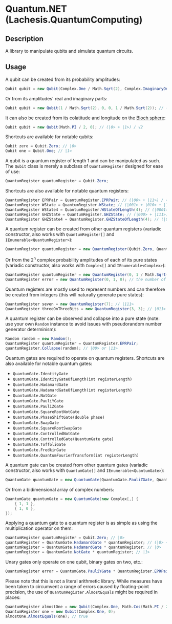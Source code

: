 # Quantum.NET (Lachesis.QuantumComputing)

## Description

A library to manipulate qubits and simulate quantum circuits.

## Usage

A qubit can be created from its probability amplitudes:

```csharp
Qubit qubit = new Qubit(Complex.One / Math.Sqrt(2), Complex.ImaginaryOne / Math.Sqrt(2)); // (|0> + i |1>) / √2
```

Or from its amplitudes' real and imaginary parts:

```csharp
Qubit qubit = new Qubit(1 / Math.Sqrt(2), 0, 0, 1 / Math.Sqrt(2)); // (|0> + i |1>) / √2
```

It can also be created from its colatitude and longitude on the [Bloch sphere](https://en.wikipedia.org/wiki/Bloch_sphere):

```csharp
Qubit qubit = new Qubit(Math.PI / 2, 0); // (|0> + |1>) / √2
```

Shortcuts are available for notable qubits:

```csharp
Qubit zero = Qubit.Zero; // |0>
Qubit one = Qubit.One; // |1>
```

A qubit is a quantum register of length 1 and can be manipulated as such. The `Qubit` class is merely a subclass of `QuantumRegister` designed for ease of use:

```csharp
QuantumRegister quantumRegister = Qubit.Zero;
```

Shortcuts are also available for notable quantum registers:

```csharp
QuantumRegister EPRPair = QuantumRegister.EPRPair; // (|00> + |11>) / √2 (Einstein–Podolsky–Rosen pair)
QuantumRegister WState = QuantumRegister.WState; // (|001> + |010> + |100>) / √3 (W state)
QuantumRegister WState4 = QuantumRegister.WStateOfLength(4); // (|0001> + |0010> + |0100> + |1000>) / 2 (generalized W state for 4 qubits)
QuantumRegister GHZState = QuantumRegister.GHZState; // (|000> + |111>) / √2 (simplest Greenberger–Horne–Zeilinger state)
QuantumRegister GHZState4 = QuantumRegister.GHZStateOfLength(4); // (|0000> + |1111>) / √2 (GHZ state for 4 qubits)
```

A quantum register can be created from other quantum registers (variadic constructor, also works with `QuantumRegister[]` and `IEnumerable<QuantumRegister>`):

```csharp
QuantumRegister quantumRegister = new QuantumRegister(Qubit.Zero, QuantumRegister.EPRPair); // (|000> + |011>) / √2
```

Or from the 2<sup>n</sup> complex probability amplitudes of each of its pure states (variadic constructor, also works with `Complex[]` and `IEnumerable<Complex>`):

```csharp
QuantumRegister quantumRegister = new QuantumRegister(0, 1 / Math.Sqrt(2), 1 / Math.Sqrt(2), 0); // (|01> + |10>) / √2
QuantumRegister error = new QuantumRegister(0, 1, 0); // the number of amplitudes is not a power of 2; throws System.ArgumentException
```

Quantum registers are mostly used to represent numbers and can therefore be created from integers (this will naturally generate pure states):

```csharp
QuantumRegister seven = new QuantumRegister(7); // |111>
QuantumRegister threeOnThreeBits = new QuantumRegister(3, 3); // |011>
```

A quantum register can be observed and collapse into a pure state (note: use your own `Random` instance to avoid issues with pseudorandom number generator determinism):

```csharp
Random random = new Random();
QuantumRegister quantumRegister = QuantumRegister.EPRPair;
quantumRegister.Collapse(random); // |00> or |11>
```

Quantum gates are required to operate on quantum registers. Shortcuts are also available for notable quantum gates:

* `QuantumGate.IdentityGate`
* `QuantumGate.IdentityGateOfLength(int registerLength)`
* `QuantumGate.HadamardGate`
* `QuantumGate.HadamardGateOfLength(int registerLength)`
* `QuantumGate.NotGate`
* `QuantumGate.PauliYGate`
* `QuantumGate.PauliZGate`
* `QuantumGate.SquareRootNotGate`
* `QuantumGate.PhaseShiftGate(double phase)`
* `QuantumGate.SwapGate`
* `QuantumGate.SquareRootSwapGate`
* `QuantumGate.ControlledNotGate`
* `QuantumGate.ControlledGate(QuantumGate gate)`
* `QuantumGate.ToffoliGate`
* `QuantumGate.FredkinGate`
* `QuantumGate.QuantumFourierTransform(int registerLength)`

A quantum gate can be created from other quantum gates (variadic constructor, also works with `QuantumGate[]` and `IEnumerable<QuantumGate>`):

```csharp
QuantumGate quantumGate = new QuantumGate(QuantumGate.PauliZGate, QuantumGate.IdentityGate); // This gate will apply the Pauli-Z gate to the first qubit and leave the second one unchanged
```

Or from a bidimensional array of complex numbers:

```csharp
QuantumGate quantumGate = new QuantumGate(new Complex[,] {
	{ 1, 1 },
	{ 1, 0 },
});
```

Applying a quantum gate to a quantum register is as simple as using the multiplication operator on them:

```csharp
QuantumRegister quantumRegister = Qubit.Zero; // |0>
quantumRegister = QuantumGate.HadamardGate * quantumRegister; // (|0> + |1>) / √2
quantumRegister = QuantumGate.HadamardGate * quantumRegister; // |0>
quantumRegister = QuantumGate.NotGate * quantumRegister; // |1>
```

Unary gates only operate on one qubit, binary gates on two, etc.:

```csharp
QuantumRegister error = QuantumGate.PauliYGate * QuantumRegister.EPRPair; // a unary gate cannot be applied to two qubits; throws System.ArgumentException
```

Please note that this is not a literal arithmetic library. While measures have been taken to circumvent a range of errors caused by floating-point precision, the use of `QuantumRegister.AlmostEquals` might be required in places:

```csharp
QuantumRegister almostOne = new Qubit(Complex.One, Math.Cos(Math.PI / 2) * Complex.One);
QuantumRegister one = new Qubit(Complex.One, 0);
almostOne.AlmostEquals(one); // true
```	
